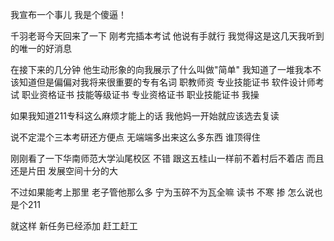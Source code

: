我宣布一个事儿 我是个傻逼！

千羽老哥今天回来了一下 刚考完插本考试 他说有手就行 我觉得这是这几天我听到的唯一的好消息 

在接下来的几分钟 他生动形象的向我展示了什么叫做"简单"   我知道了一堆我本不该知道但是偏偏对我将来很重要的专有名词  职教师资 专业技能证书 软件设计师考试  职业资格证书 技能等级证书 专业资格证书 职业技能证书 我操

如果我知道211专科这么麻烦才能上的话 我他妈一开始就应该选去复读 

说不定混个三本考研还方便点 无端端多出来这么多东西 谁顶得住

刚刚看了一下华南师范大学汕尾校区 不错 跟这五桂山一样前不着村后不着店 而且还是片田 发展空间十分的大

不过如果能考上那里 老子管他那么多 宁为玉碎不为瓦全嘛 读书 不寒 掺 怎么说也是个211 

就这样 新任务已经添加 赶工赶工